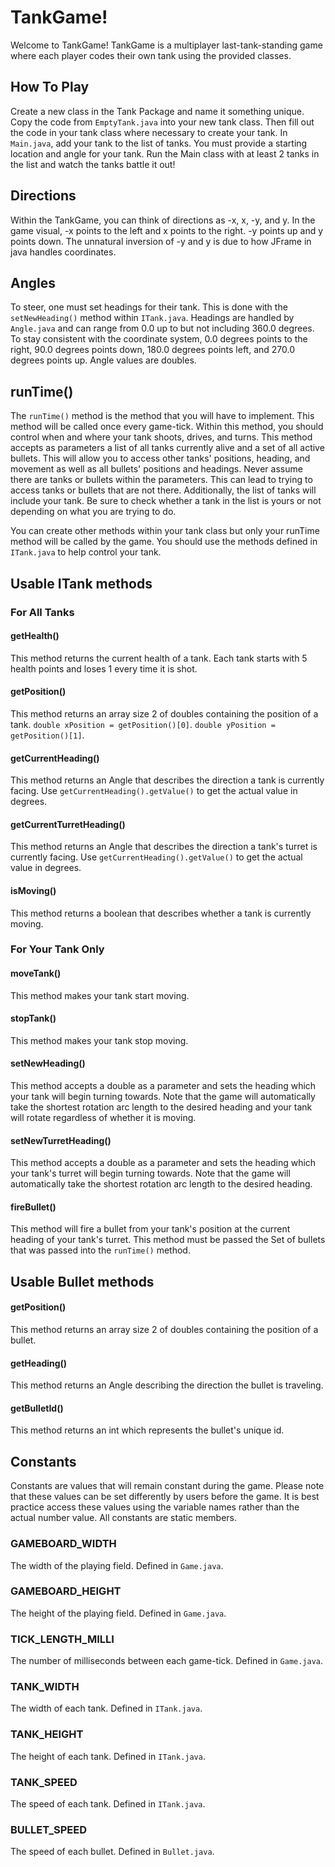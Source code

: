 # TankGame!
Welcome to TankGame! TankGame is a multiplayer last-tank-standing 
game where each player codes their own tank using the provided classes.

## How To Play
Create a new class in the Tank Package and name it something unique.
Copy the code from `EmptyTank.java` into your new tank class.
Then fill out the code in your tank class where necessary to create your 
tank. In `Main.java`, add your tank to the list of tanks. You must 
provide a starting location and angle for your tank. Run the Main 
class with at least 2 tanks in the list and watch the tanks battle it out!

## Directions
Within the TankGame, you can think of directions as -x, x, -y, and y. In the 
game visual, -x points to the left and x points to the right. -y points up and 
y points down. The unnatural inversion of -y and y is due to how JFrame in java
 handles coordinates.

## Angles
To steer, one must set headings for their tank. This is done with the 
`setNewHeading()` method within `ITank.java`. Headings are handled by `Angle.java` 
and can range from 0.0 up to but not including 360.0 degrees. To stay consistent with 
the coordinate system, 0.0 degrees points to the right, 90.0 degrees points down, 180.0 
degrees points left, and 270.0 degrees points up. Angle values are doubles.

## runTime()
The `runTime()` method is the method that you will have to implement. This method will 
be called once every game-tick. Within this method, you should control when and where your 
tank shoots, drives, and turns. This method accepts as parameters a list of all tanks 
currently alive and a set of all active bullets. This will allow you to access other 
tanks' positions, heading, and movement as well as all bullets' positions and headings.
Never assume there are tanks or bullets within the parameters. This can lead to trying
to access tanks or bullets that are not there. Additionally, the list of tanks will include
your tank. Be sure to check whether a tank in the list is yours or not depending on what
you are trying to do.

You can create other methods within your tank class but only your runTime method will be
called by the game. You should use the methods defined in `ITank.java` to help control
your tank.
## Usable ITank methods
### For All Tanks
#### getHealth()
This method returns the current health of a tank. Each tank starts with 5 health points and
loses 1 every time it is shot.
#### getPosition()
This method returns an array size 2 of doubles containing the position of a tank. 
`double xPosition = getPosition()[0]`. `double yPosition = getPosition()[1]`.
#### getCurrentHeading()
This method returns an Angle that describes the direction a tank is currently facing.
Use `getCurrentHeading().getValue()` to get the actual value in degrees.
#### getCurrentTurretHeading()
This method returns an Angle that describes the direction a tank's turret is currently facing.
Use `getCurrentHeading().getValue()` to get the actual value in degrees.
#### isMoving() 
This method returns a boolean that describes whether a tank is currently moving.
### For Your Tank Only
#### moveTank()
This method makes your tank start moving.
#### stopTank()
This method makes your tank stop moving.
#### setNewHeading()
This method accepts a double as a parameter and sets the heading which your tank will begin
turning towards. Note that the game will automatically take the shortest rotation arc length
to the desired heading and your tank will rotate regardless of whether it is moving.
#### setNewTurretHeading()
This method accepts a double as a parameter and sets the heading which your tank's turret will begin
turning towards. Note that the game will automatically take the shortest rotation arc length
to the desired heading.
#### fireBullet()
This method will fire a bullet from your tank's position at the current heading of your tank's turret.
This method must be passed the Set of bullets that was passed into the `runTime()` method.
## Usable Bullet methods
#### getPosition()
This method returns an array size 2 of doubles containing the position of a bullet.
#### getHeading()
This method returns an Angle describing the direction the bullet is traveling.
#### getBulletId()
This method returns an int which represents the bullet's unique id.
## Constants
Constants are values that will remain constant during the game. Please note that these values
can be set differently by users before the game. It is best practice access these values using
the variable names rather than the actual number value. All constants are static members.
### GAMEBOARD_WIDTH
The width of the playing field. Defined in `Game.java`.
### GAMEBOARD_HEIGHT
The height of the playing field. Defined in `Game.java`.
### TICK_LENGTH_MILLI
The number of milliseconds between each game-tick. Defined in `Game.java`.
### TANK_WIDTH
The width of each tank. Defined in `ITank.java`.
### TANK_HEIGHT
The height of each tank. Defined in `ITank.java`.
### TANK_SPEED
The speed of each tank. Defined in `ITank.java`.
### BULLET_SPEED
The speed of each bullet. Defined in `Bullet.java`.